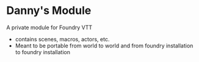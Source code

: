 # Danny's Module
A private module for Foundry VTT

* contains scenes, macros, actors, etc.
* Meant to be portable from world to world and from foundry installation to foundry installation
